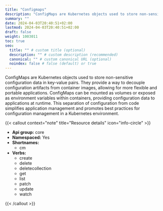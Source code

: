 ```yaml
---
title: "Configmaps"
description: "ConfigMaps are Kubernetes objects used to store non-sensitive configuration data in key-value pairs. They provide a way to decouple configuration artifacts from container images, allowing for more flexible and portable applications. ConfigMaps can be mounted as volumes or exposed as environment variables within containers, providing configuration data to applications at runtime. This separation of configuration from code simplifies application management and promotes best practices for configuration management in a Kubernetes environment."
summary: ""
date: 2024-04-03T20:40:51+02:00
lastmod: 2024-04-03T20:40:51+02:00
draft: false
weight: 1003011
toc: true
seo:
  title: "" # custom title (optional)
  description: "" # custom description (recommended)
  canonical: "" # custom canonical URL (optional)
  noindex: false # false (default) or true
---
```

ConfigMaps are Kubernetes objects used to store non-sensitive configuration data in key-value pairs. They provide a way to decouple configuration artifacts from container images, allowing for more flexible and portable applications. ConfigMaps can be mounted as volumes or exposed as environment variables within containers, providing configuration data to applications at runtime. This separation of configuration from code simplifies application management and promotes best practices for configuration management in a Kubernetes environment.

{{< callout context="note" title="Resource details" icon="info-circle" >}}

* **Api group:** core
* **Namespaced:** Yes
* **Shortnames:** 
  * cm
* **Verbs:**
  * create
  * delete
  * deletecollection
  * get
  * list
  * patch
  * update
  * watch

{{< /callout >}}

